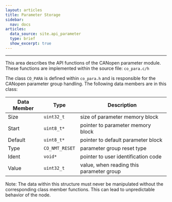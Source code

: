 ```yaml
---
layout: articles
title: Parameter Storage
sidebar:
  nav: docs
articles:
  data_source: site.api_parameter
  type: brief
  show_excerpt: true
---
```


<div class="article__content" markdown="1">

  ---

  This area describes the API functions of the CANopen parameter module. These functions are implemented within the source file: `co_para.c/h`

  <!--more-->

  The class `CO_PARA` is defined within `co_para.h` and is responsible for the CANopen parameter group handling. The following data members are in this class:

  | Data Member | Type | Description |
  | --- | --- | --- |
  | Size | `uint32_t` | size of parameter memory block |
  | Start | `uint8_t*` | pointer to parameter memory block |
  | Default | `uint8_t*` | pointer to default parameter block |
  | Type | `CO_NMT_RESET` | parameter group reset type |
  | Ident | `void*` | pointer to user identification code |
  | Value | `uint32_t` | value, when reading this parameter group |
  
  Note: The data within this structure must never be manipulated without the corresponding class member functions. This can lead to unpredictable behavior of the node.

</div>
